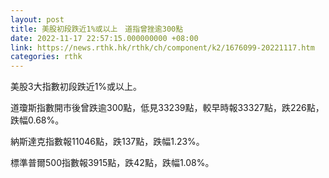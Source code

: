 ```yaml
---
layout: post
title: 美股初段跌近1%或以上　道指曾挫逾300點
date: 2022-11-17 22:57:15.000000000 +08:00
link: https://news.rthk.hk/rthk/ch/component/k2/1676099-20221117.htm
categories: rthk
---
```


美股3大指數初段跌近1%或以上。

道瓊斯指數開市後曾跌逾300點，低見33239點，較早時報33327點，跌226點，跌幅0.68%。

納斯達克指數報11046點，跌137點，跌幅1.23%。

標準普爾500指數報3915點，跌42點，跌幅1.08%。
